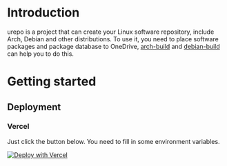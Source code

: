 # Introduction
urepo is a project that can create your Linux software repository, include  Arch, Debian and other distributions. To use it, you need to place software packages and package database to OneDrive, [arch-build](https://github.com/vifly/arch-build) and [debian-build](https://github.com/vifly/debian-build) can help you to do this.

# Getting started


## Deployment
### Vercel
Just click the button below. You need to fill in some environment variables.

[![Deploy with Vercel](https://vercel.com/button)](https://vercel.com/new/clone?repository-url=https%3A%2F%2Fgithub.com%2FBlockG-ws%2Faod_repo&env=code,path,client_secret,client_id,refresh_token,tenant_id)

